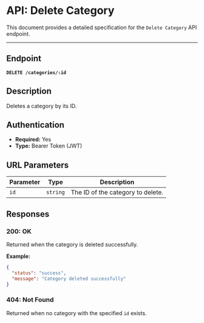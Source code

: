 # API: Delete Category

This document provides a detailed specification for the `Delete Category` API endpoint.

---

## Endpoint

**`DELETE /categories/:id`**

## Description

Deletes a category by its ID.

## Authentication

- **Required:** Yes
- **Type:** Bearer Token (JWT)

## URL Parameters

| Parameter | Type     | Description                        |
|-----------|----------|------------------------------------|
| `id`      | `string` | The ID of the category to delete. |

## Responses

### 200: OK

Returned when the category is deleted successfully.

**Example:**
```json
{
  "status": "success",
  "message": "Category deleted successfully"
}
```

### 404: Not Found

Returned when no category with the specified `id` exists.
